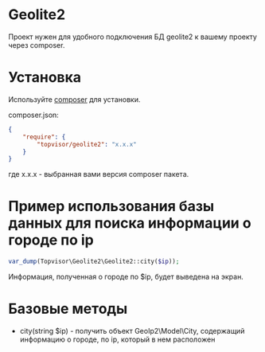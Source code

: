 # Geolite2

Проект нужен для удобного подключения БД geolite2 к вашему проекту через composer.

# Установка

Используйте [composer](https://getcomposer.org/) для установки.

composer.json:
```json
{
    "require": {
        "topvisor/geolite2": "x.x.x"
    }
}
```

где x.x.x - выбранная вами версия composer пакета.

# Пример использования базы данных для поиска информации о городе по ip

```php
var_dump(Topvisor\Geolite2\Geolite2::city($ip));
```

Информация, полученная о городе по $ip, будет выведена на экран.

# Базовые методы

* city(string $ip) - получить объект GeoIp2\Model\City, содержащий информацию о городе, по ip, который в нем расположен
